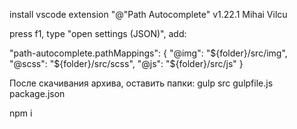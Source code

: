 install vscode extension "@"Path Autocomplete"
v1.22.1
Mihai Vilcu

press f1, type "open settings (JSON)", add:

"path-autocomplete.pathMappings": {
"@img": "${folder}/src/img",
"@scss": "${folder}/src/scss",
"@js": "${folder}/src/js"
}

После скачивания архива, оставить папки:
gulp
src
gulpfile.js
package.json

npm i
